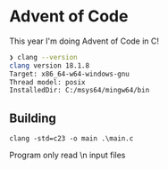 # Advent of Code

This year I'm doing Advent of Code in C!

```sh
❯ clang --version
clang version 18.1.8
Target: x86_64-w64-windows-gnu
Thread model: posix
InstalledDir: C:/msys64/mingw64/bin
```

## Building

`clang -std=c23 -o main .\main.c`

Program only read \n input files